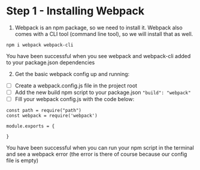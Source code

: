 # Step 1 - Installing Webpack

1. Webpack is an npm package, so we need to install it. Webpack also comes with a CLI tool (command line tool), so we will install that as well.
```
npm i webpack webpack-cli
```

You have been successful when you see webpack and webpack-cli added to your package.json dependencies

2. Get the basic webpack config up and running:

- [ ] Create a webpack.config.js file in the project root
- [ ] Add the new build npm script to your package.json ``` "build": "webpack" ```
- [ ] Fill your webpack config.js with the code below:

```
const path = require("path") 
const webpack = require('webpack')

module.exports = {

}
```

You have been successful when you can run your npm script in the terminal and see a webpack error (the error is there of course because our config file is empty)
